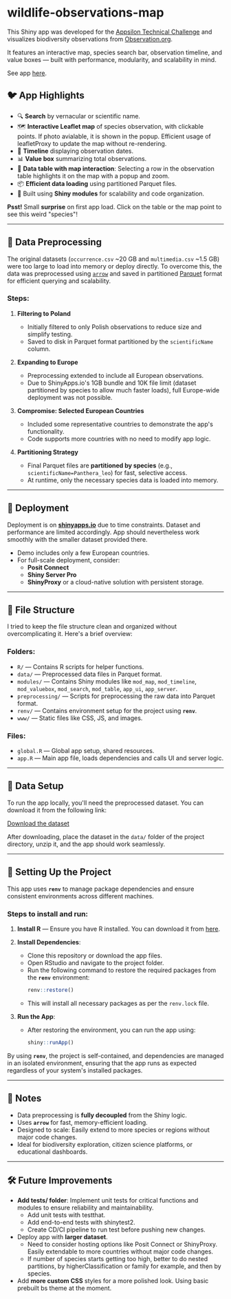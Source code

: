 # wildlife-observations-map

This Shiny app was developed for the [Appsilon Technical Challenge](https://appsilon.com) and visualizes biodiversity observations from [Observation.org](https://observation.org).

It features an interactive map, species search bar, observation timeline, and value boxes — built with performance, modularity, and scalability in mind.

See app [here](https://julianguillo.shinyapps.io/biodiversity_dashboard/).


## 🐦 App Highlights

- 🔍 **Search** by vernacular or scientific name.
- 🗺️ **Interactive Leaflet map** of species observation, with clickable points. If photo avialable, it is shown in the popup. Efficient usage of leafletProxy to update the map without re-rendering.
- 📆 **Timeline** displaying observation dates.
- 📊 **Value box** summarizing total observations.
- 🧭 **Data table with map interaction**: Selecting a row in the observation table highlights it on the map with a popup and zoom.
- 📦 **Efficient data loading** using partitioned Parquet files.
- 🧱 Built using **Shiny modules** for scalability and code organization.


**Psst!** Small **surprise** on first app load. Click on the table or the map point to see this weird "species"!

---

## 🔄 Data Preprocessing

The original datasets (`occurrence.csv` ~20 GB and `multimedia.csv` ~1.5 GB) were too large to load into memory or deploy directly. To overcome this, the data was preprocessed using [`arrow`](https://arrow.apache.org/) and saved in partitioned [Parquet](https://parquet.apache.org/) format for efficient querying and scalability.

### Steps:

1. **Filtering to Poland**
   - Initially filtered to only Polish observations to reduce size and simplify testing.
   - Saved to disk in Parquet format partitioned by the `scientificName` column.

2. **Expanding to Europe**
   - Preprocessing extended to include all European observations.
   - Due to ShinyApps.io's 1GB bundle and 10K file limit (dataset partitioned by species to allow much faster loads), full Europe-wide deployment was not possible.

3. **Compromise: Selected European Countries**
   - Included some representative countries to demonstrate the app's functionality.
   - Code supports more countries with no need to modify app logic.

4. **Partitioning Strategy**
   - Final Parquet files are **partitioned by species** (e.g., `scientificName=Panthera_leo`) for fast, selective access.
   - At runtime, only the necessary species data is loaded into memory.

---

## 🚀 Deployment

Deployment is on [**shinyapps.io**](https://julianguillo.shinyapps.io/biodiversity_dashboard/) due to time constraints. Dataset and performance are limited accordingly. App should nevertheless work smoothly with the smaller dataset provided there.

- Demo includes only a few European countries.
- For full-scale deployment, consider:
  - **Posit Connect**
  - **Shiny Server Pro**
  - **ShinyProxy** or a cloud-native solution with persistent storage.

---

## 📁 File Structure

I tried to keep the file structure clean and organized without overcomplicating it. Here's a brief overview:

### Folders:
- `R/` — Contains R scripts for helper functions.
- `data/` — Preprocessed data files in Parquet format.
- `modules/` — Contains Shiny modules like `mod_map`, `mod_timeline`, `mod_valuebox`, `mod_search`, `mod_table`, `app_ui`, `app_server`.
- `preprocessing/` — Scripts for preprocessing the raw data into Parquet format.
- `renv/` — Contains environment setup for the project using **`renv`**.
- `www/` — Static files like CSS, JS, and images.

### Files:
- `global.R` — Global app setup, shared resources.
- `app.R` — Main app file, loads dependencies and calls UI and server logic.

---

## 🔄 Data Setup

To run the app locally, you'll need the preprocessed dataset. You can download it from the following link:

[Download the dataset](https://drive.google.com/file/d/1tiAuXvj_-b3kHcYxcCvtDVdeTgyE8dZ9/view?usp=drive_link)

After downloading, place the dataset in the `data/` folder of the project directory, unzip it, and the app should work seamlessly.

---

## 🔧 Setting Up the Project

This app uses **`renv`** to manage package dependencies and ensure consistent environments across different machines.

### Steps to install and run:

1. **Install R** — Ensure you have R installed. You can download it from [here](https://cran.r-project.org/).

2. **Install Dependencies**:
   - Clone this repository or download the app files.
   - Open RStudio and navigate to the project folder.
   - Run the following command to restore the required packages from the **`renv`** environment:
     ```r
     renv::restore()
     ```
   - This will install all necessary packages as per the `renv.lock` file.

3. **Run the App**:
   - After restoring the environment, you can run the app using:
     ```r
     shiny::runApp()
     ```

By using **`renv`**, the project is self-contained, and dependencies are managed in an isolated environment, ensuring that the app runs as expected regardless of your system's installed packages.

---

## 📌 Notes

- Data preprocessing is **fully decoupled** from the Shiny logic.
- Uses **`arrow`** for fast, memory-efficient loading.
- Designed to scale: Easily extend to more species or regions without major code changes.
- Ideal for biodiversity exploration, citizen science platforms, or educational dashboards.

---

## 🛠️ Future Improvements
- **Add tests/ folder**: Implement unit tests for critical functions and modules to ensure reliability and maintainability.
  - Add unit tests with testthat.
  - Add end-to-end tests with shinytest2.
  - Create CD/CI pipeline to run test before pushing new changes.
- Deploy app with **larger dataset**.
   - Need to consider hosting options like Posit Connect or ShinyProxy. Easily extendable to more countries without major code changes.
   - If number of species starts getting too high, better to do nested partitions, by higherClassification or family for example, and then by species.
- Add **more custom CSS** styles for a more polished look. Using basic prebuilt bs theme at the moment.

